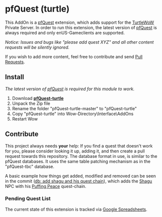 # pfQuest (turtle)
This AddOn is a [pfQuest](https://github.com/shagu/pfQuest) extension, which adds support for the [TurtleWoW](https://turtle-wow.org/) Private Server. In order to run this extension, the latest version of [pfQuest](https://github.com/shagu/pfQuest) is always required and only enUS-Gameclients are supported.

*Notice: Issues and bugs like "please add quest XYZ" and all other content requests will be silently ignored.*

If you wish to add more content, feel free to contribute and send [Pull Requests](https://github.com/shagu/pfQuest-turtle/pulls).

## Install
*The latest version of [pfQuest](https://shagu.org/pfQuest) is required for this module to work.*

1. Download **[pfQuest-turtle](https://github.com/shagu/pfQuest-turtle/archive/master.zip)**
2. Unpack the Zip file
3. Rename the folder "pfQuest-turtle-master" to "pfQuest-turtle"
4. Copy "pfQuest-turtle" into Wow-Directory\Interface\AddOns
5. Restart Wow

## Contribute
This project always needs **your** help: If you find a quest that doesn't work for you, please consider looking it up, adding it, and then create a pull request towards this repository. The database format in use, is similar to the pfQuest databases. It uses the same table patching mechanism as in the "pfQuest-tbc" database.

A basic example how things get added, modified and removed can be seen in the commit ([db: add shagu and his quest chain](https://github.com/shagu/pfQuest-turtle/commit/081f48076a9f0a3b44f784d7b8221931986c6af6)), which adds the [Shagu](https://database.turtle-wow.org/?npc=60300) NPC with his [Puffing Peace](https://database.turtle-wow.org/?quest=40001) quest-chain.

### Pending Quest List
The current state of this extension is tracked via [Google Spreadsheets](https://docs.google.com/spreadsheets/d/1-DYHaEq8GD8lH10GJXZxD9iNLNWjl4XA32u_Ire11NY/edit?usp=sharing).
